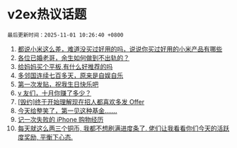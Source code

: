 # v2ex热议话题

`最后更新时间：2025-11-01 10:26:40 +0800`

1. [都说小米这么差，难道没买过好用的吗，说说你买过好用的小米产品有哪些](https://www.v2ex.com/t/1169725)
1. [各位已婚老哥，余生如何做到不出轨的？](https://www.v2ex.com/t/1169696)
1. [给妈妈买个平板,有什么好推荐的吗](https://www.v2ex.com/t/1169708)
1. [多邻国连续七百多天，原来是自娱自乐](https://www.v2ex.com/t/1169689)
1. [第一次发贴，祝我生日快乐吧](https://www.v2ex.com/t/1169734)
1. [v 友们，十月你赚了多少？](https://www.v2ex.com/t/1169706)
1. [[毁约]终于开始理解现在招人都喜欢多发 Offer](https://www.v2ex.com/t/1169654)
1. [今天给整笑了，第一见这种基金.......](https://www.v2ex.com/t/1169632)
1. [记一次失败的 iPhone 购物经历](https://www.v2ex.com/t/1169679)
1. [每天就这么两三个铜币, 我都不想刷满进度条了. 佬们让我看看你们今天的活跃度奖励, 平衡下心态.](https://www.v2ex.com/t/1169634)

